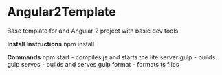 # Angular2Template
Base template for and Angular 2 project with basic dev tools

**Install Instructions**
npm install

**Commands**
npm start - compiles js and starts the lite server
gulp - builds
gulp serves - builds and serves
gulp format - formats ts files

